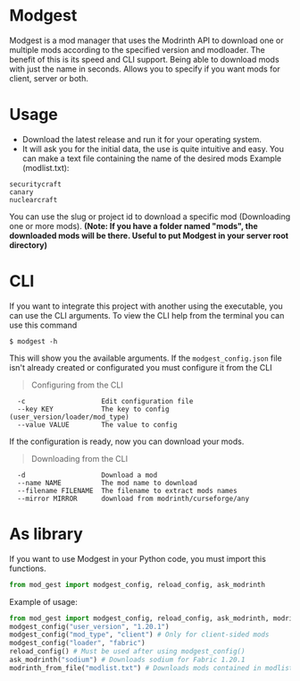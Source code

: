 # Modgest
Modgest is a mod manager that uses the Modrinth API to download one or multiple mods according to the specified version and modloader. The benefit of this is its speed and CLI support. Being able to download mods with just the name in seconds. Allows you to specify if you want mods for client, server or both.

# Usage
- Download the latest release and run it for your operating system.
- It will ask you for the initial data, the use is quite intuitive and easy. 
You can make a text file containing the name of the desired mods
Example (modlist.txt): 
```
securitycraft
canary
nuclearcraft
```
You can use the slug or project id to download a specific mod (Downloading one or more mods).
**(Note: If you have a folder named "mods", the downloaded mods will be there. Useful to put Modgest in your server root directory)**

# CLI
If you want to integrate this project with another using the executable, you can use the CLI arguments.
To view the CLI help from the terminal you can use this command
```
$ modgest -h
```
This will show you the available arguments.
If the `modgest_config.json` file isn't already created or configurated you must configure it from the CLI
> Configuring from the CLI
```
  -c                   Edit configuration file
  --key KEY            The key to config (user_version/loader/mod_type)
  --value VALUE        The value to config
```
If the configuration is ready, now you can download your mods.
> Downloading from the CLI
```
  -d                   Download a mod
  --name NAME          The mod name to download
  --filename FILENAME  The filename to extract mods names
  --mirror MIRROR      download from modrinth/curseforge/any
```
# As library
If you want to use Modgest in your Python code, you must import this functions.
```python
from mod_gest import modgest_config, reload_config, ask_modrinth
```
Example of usage:
```python
from mod_gest import modgest_config, reload_config, ask_modrinth, modrinth_from_file
modgest_config("user_version", "1.20.1")
modgest_config("mod_type", "client") # Only for client-sided mods
modgest_config("loader", "fabric")
reload_config() # Must be used after using modgest_config()
ask_modrinth("sodium") # Downloads sodium for Fabric 1.20.1
modrinth_from_file("modlist.txt") # Downloads mods contained in modlist.txt for Fabric 1.20.1
```
